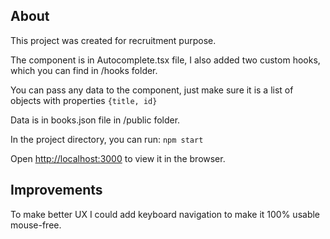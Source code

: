 ## About

This project was created for recruitment purpose.

The component is in Autocomplete.tsx file, I also added two custom hooks, which you can find in /hooks folder.

You can pass any data to the component, just make sure it is a list of objects with properties `{title, id}`

Data is in books.json file in /public folder. 

In the project directory, you can run:
`npm start`

Open [http://localhost:3000](http://localhost:3000) to view it in the browser.

## Improvements

To make better UX I could add keyboard navigation to make it 100% usable mouse-free.
